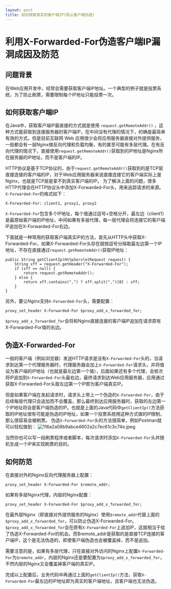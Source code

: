 ```yaml
---
layout: post
title: 如何获取真实的客户端IP(防止客户端伪造)
---
```


# 利用X-Forwarded-For伪造客户端IP漏洞成因及防范

## 问题背景
在Web应用开发中，经常会需要获取客户端IP地址。一个典型的例子就是投票系统，为了防止刷票，需要限制每个IP地址只能投票一次。

## 如何获取客户端IP
在Java中，获取客户端IP最直接的方式就是使用 `request.getRemoteAddr()` ，这种方式能获取到连接服务器的客户端IP，在中间没有代理的情况下，的确是最简单有效的方式。但是目前互联网 Web 应用很少会将应用服务器直接对外提供服务，一般都会有一层Nginx做反向代理和负载均衡，有的甚至可能有多层代理。在有反向代理的情况下，直接使用`request.getRemoteAddr()`获取到的IP地址是Nginx所在服务器的IP地址，而不是客户端的IP。

HTTP协议是基于TCP协议的，由于`request.getRemoteAddr()`获取到的是TCP层直接连接的客户端的IP，对于Web应用服务器来说直接连接它的客户端实际上是Nginx，也就是TCP层是拿不到真实客户端的IP。
为了解决上面的问题，很多HTTP代理会在HTTP协议头中添加X-Forwarded-For头，用来追踪请求的来源。`X-Forwarded-For`的格式如下：
```
X-Forwarded-For: client1, proxy1, proxy2
```

`X-Forwarded-For`包含多个IP地址，每个值通过逗号+空格分开，最左边（client1）是最原始客户端的IP地址，中间如果有多层代理，每一层代理会将连接它的客户端IP追加在X-Forwarded-For右边。

下面就是一种常用的获取客户端真实IP的方法，首先从HTTP头中获取X-Forwarded-For，如果X-Forwarded-For头存在就按逗号分隔取最左边第一个IP地址，不存在直接通过`request.getRemoteAddr()`获取IP地址：
```
public String getClientIp(HttpServletRequest request) { 
    String xff = request.getHeader("X-Forwarded-For"); 
    if (xff == null) { 
        return request.getRemoteAddr();    
    } else { 
        return xff.contains(",") ? xff.split(",")[0] : xff;    
    }
}
```
另外，要让Nginx支持`X-Forwarded-For`头，需要配置：
```
proxy_set_header X-Forwarded-For $proxy_add_x_forwarded_for;
```
`$proxy_add_x_forwarded_for`会将和Nginx直接连接的客户端IP追加在请求原有X-Forwarded-For值的右边。
## 伪造X-Forwarded-For

一般的客户端（例如浏览器）发送HTTP请求是没有`X-Forwarded-For`头的，当请求到达第一个代理服务器时，代理服务器会加上`X-Forwarded-For`请求头，并将值设为客户端的IP地址（也就是最左边第一个值），后面如果还有多个代理，会依次将IP追加到`X-Forwarded-For`头最右边，最终请求到达Web应用服务器，应用通过获取X-Forwarded-For头取左边第一个IP即为客户端真实IP。

但是如果客户端在发起请求时，请求头上带上一个伪造的`X-Forwarded-For`，由于后续每层代理只会追加而不会覆盖，那么最终到达应用服务器时，获取的左边第一个IP地址将会是客户端伪造的IP。也就是上面的Java代码中`getClientIp()`方法获取的IP地址很有可能是伪造的IP地址，如果一个投票系统用这种方式做的IP限制，那么很容易会被刷票。
伪造`X-Forwarded-For`头的方法很简单，例如Postman就可以轻松做到：
![116a2a08b9abce4602a2c7ec61c3c74e.jpeg](http://image.xxblog.cn/blog/get_ip_by_java.jpg)

当然你也可以写一段刷票程序或者脚本，每次请求时添加`X-Forwarded-For`头并随机生成一个IP来实现刷票的目的。

## 如何防范

在直接对外的Nginx反向代理服务器上配置：
```
proxy_set_header X-Forwarded-For $remote_addr;
```
如果有多层Nginx代理，内层的Nginx配置：
```
proxy_set_header X-Forwarded-For $proxy_add_x_forwarded_for;
```
在最外层Nginx（即直接对外提供服务的Nginx）使用`$remote_addr`代替上面的`$proxy_add_x_forwarded_for`，可以防止伪造X-Forwarded-For。`$proxy_add_x_forwarded_for`会在原有`X-Forwarded-For`上追加IP，这就相当于给了伪造X-Forwarded-For的机会。而$remote_addr是获取的是直接TCP连接的客户端IP，这个是无法伪造的，即使客户端伪造也会被覆盖掉，而不是追加。

需要注意的是，如果有多层代理，只在直接对外访问的Nginx上配置`X-Forwarded-For`为`$remote_addr`，内层的Nginx还是要配置为`$proxy_add_x_forwarded_for`，不然内层的Nginx又会覆盖掉客户端的真实IP。

完成以上配置后，业务代码中再通过上面的`getClientIp()`方法，获取`X-Forwarded-For`最左边的IP地址即为真实的客户端地址，且客户端也无法伪造。
